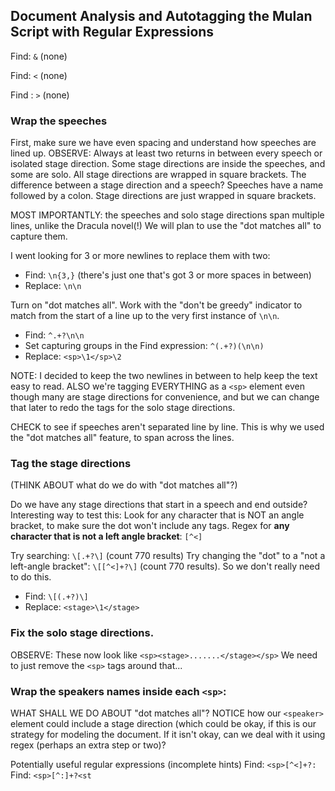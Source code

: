 ## Document Analysis and Autotagging the Mulan Script with Regular Expressions

Find: `&` (none)

Find: `<` (none)

Find : `>` (none)

### Wrap the speeches

First, make sure we have even spacing and understand how speeches are lined up.
OBSERVE: Always at least two returns in between every speech or isolated stage direction.
Some stage directions are inside the speeches, and some are solo. 
All stage directions are wrapped in square brackets. 
The difference between a stage direction and a speech? 
Speeches have a name followed by a colon. Stage directions are just wrapped in square brackets.

MOST IMPORTANTLY: the speeches and solo stage directions span multiple lines, 
unlike the Dracula novel(!) We will plan to use the "dot matches all" to capture them.

I went looking for 3 or more newlines to replace them with two:

* Find: `\n{3,}`  (there's just one that's got 3 or more spaces in between)
* Replace: `\n\n`

Turn on "dot matches all". Work with the "don't be greedy" indicator to match 
from the start of a line up to the very first instance of `\n\n`. 

* Find: `^.+?\n\n`
* Set capturing groups in the Find expression: `^(.+?)(\n\n)`
* Replace: `<sp>\1</sp>\2`

NOTE: I decided to keep the two newlines in between to help keep the text easy to read.
ALSO we're tagging EVERYTHING as a `<sp>` element even though many are stage directions
for convenience, and but we can change that later to redo the tags for the solo stage directions.

CHECK to see if speeches aren't separated line by line. This is why we used the "dot matches all" feature, to span across the lines.

### Tag the stage directions
(THINK ABOUT what do we do with "dot matches all"?)

Do we have any stage directions that start in a speech and end outside?
Interesting way to test this: Look for any character that is NOT an angle bracket, to make sure the dot won't include any tags.
Regex for **any character that is not a left angle bracket**: `[^<]`

Try searching: `\[.+?\]` (count 770 results)
Try changing the "dot" to a "not a left-angle bracket": `\[[^<]+?\]`  (count 770 results). So we don't really need to do this.

* Find: `\[(.+?)\]`
* Replace: `<stage>\1</stage>`

### Fix the solo stage directions. 
OBSERVE: These now look like `<sp><stage>.......</stage></sp>`
We need to just remove the `<sp>` tags around that...


### Wrap the speakers names inside each `<sp>`: 
WHAT SHALL WE DO ABOUT "dot matches all"? 
NOTICE how our `<speaker>` element could include a stage direction (which could be okay, if this is our strategy for modeling the document. 
If it isn't okay, can we deal with it using regex (perhaps an extra step or two)?

Potentially useful regular expressions (incomplete hints)
Find: `<sp>[^<]+?:`
Find: `<sp>[^:]+?<st`

